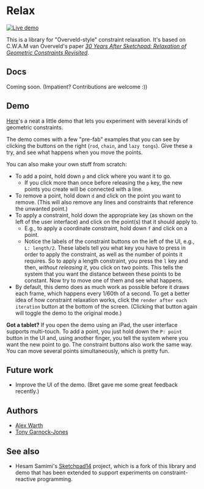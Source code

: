 # Relax

[![Live demo](https://img.shields.io/badge/Live%20demo-%E2%86%92-9D6EB3.svg?style=flat-square)](http://alexwarth.github.io/demos/relax-overveld/)

This is a library for "Overveld-style" constraint relaxation. It's based on C.W.A.M van Overveld's paper
*[30 Years After Sketchpad: Relaxation of Geometric Constraints Revisited](http://citeseerx.ist.psu.edu/viewdoc/summary?doi=10.1.1.32.24)*.

## Docs

Coming soon. (Impatient? Contributions are welcome :))

## Demo

[Here](http://alexwarth.github.io/demos/relax-overveld/)'s a neat a little demo that lets you experiment with several kinds of geometric constraints.

The demo comes with a few "pre-fab" examples that you can see by clicking the buttons on the right (`rod`, `chain`, and `lazy tongs`). Give these a try, and see what happens when you move the points.

You can also make your own stuff from scratch:

* To add a point, hold down `p` and click where you want it to go.
    * If you click more than once before releasing the `p` key, the new points you create will be connected with a line.
* To remove a point, hold down `d` and click on the point you want to remove. (This will also remove any lines and constraints that reference the unwanted point.)
* To apply a constraint, hold down the appropriate key (as shown on the left of the user interface) and click on the point(s) that it should apply to.
    * E.g., to apply a coordinate constraint, hold down `f` and click on a point.
    * Notice the labels of the constraint buttons on the left of the UI, e.g., `L: length/2`. These labels tell you what key you have to press in order to apply the constraint, as well as the number of points it requires. So to apply a length constraint, you press the `l` key and then, *without releasing it*, you click on two points. This tells the system that you want the distance between these points to be constant. Now try to move one of them and see what happens.
* By default, this demo does as much work as possible before it draws each frame, which happens every 1/60th of a second. To get a better idea of how constraint relaxation works, click the `render after each iteration` button at the bottom of the screen. (Clicking that button again will toggle the demo to the original mode.)

**Got a tablet?** If you open the demo using an iPad, the user interface supports multi-touch. To add a point, you just hold down the `P: point` button in the UI and, using another finger, you tell the system where you want the new point to go. The constraint buttons also work the same way. You can move several points simultaneously, which is pretty fun.

## Future work

* Improve the UI of the demo. (Bret gave me some great feedback recently.)

## Authors

* [Alex Warth](http://github.com/alexwarth)
* [Tony Garnock-Jones](https://github.com/tonyg)

## See also

* Hesam Samimi's [Sketchpad14](https://github.com/cdglabs/sketchpad14) project, which is a fork of this library and demo that has been extended to support experiments on constraint-reactive programming.
